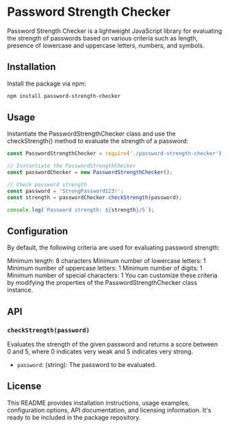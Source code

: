 # Password Strength Checker

Password Strength Checker is a lightweight JavaScript library for evaluating the strength of passwords based on various criteria such as length, presence of lowercase and uppercase letters, numbers, and symbols.

## Installation

Install the package via npm:

```bash
npm install password-strength-checker
```

## Usage

Instantiate the PasswordStrengthChecker class and use the checkStrength() method to evaluate the strength of a password:

```javascript
const PasswordStrengthChecker = require('./password-strength-checker');

// Instantiate the PasswordStrengthChecker
const passwordChecker = new PasswordStrengthChecker();

// Check password strength
const password = 'StrongPassword123!';
const strength = passwordChecker.checkStrength(password);

console.log(`Password strength: ${strength}/5`);

```

## Configuration

By default, the following criteria are used for evaluating password strength:

Minimum length: 8 characters
Minimum number of lowercase letters: 1
Minimum number of uppercase letters: 1
Minimum number of digits: 1
Minimum number of special characters: 1
You can customize these criteria by modifying the properties of the PasswordStrengthChecker class instance.


## API

### `checkStrength(password)`

Evaluates the strength of the given password and returns a score between 0 and 5, where 0 indicates very weak and 5 indicates very strong.

- `password`: (string): The password to be evaluated.

## License

This README provides installation instructions, usage examples, configuration options, API documentation, and licensing information. It's ready to be included in the package repository.

